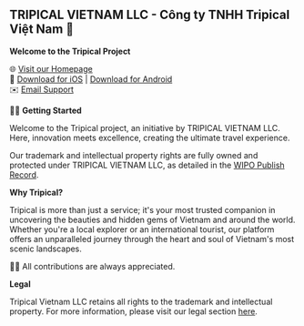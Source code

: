 ## TRIPICAL VIETNAM LLC - Công ty TNHH Tripical Việt Nam 👋

**Welcome to the Tripical Project**

🌐 [Visit our Homepage](<https://tripical.vn>)  
📱 [Download for iOS](<https://apps.apple.com/vn/app/tripical-travel-app/id6448715980>) | [Download for Android](<https://play.google.com/store/apps/details?id=vn.tripical.app>)  
✉️ [Email Support](mailto:<info@tripical.vn>)

🙋‍♀️ **Getting Started**

Welcome to the Tripical project, an initiative by TRIPICAL VIETNAM LLC. Here, innovation meets excellence, creating the ultimate travel experience.

Our trademark and intellectual property rights are fully owned and protected under TRIPICAL VIETNAM LLC, as detailed in the [WIPO Publish Record](http://wipopublish.ipvietnam.gov.vn/wopublish-search/public/detail/trademarks?id=VN4202212665).

**Why Tripical?**

Tripical is more than just a service; it's your most trusted companion in uncovering the beauties and hidden gems of Vietnam and around the world. Whether you're a local explorer or an international tourist, our platform offers an unparalleled journey through the heart and soul of Vietnam's most scenic landscapes.


👩‍💻 All contributions are always appreciated.


**Legal**

Tripical Vietnam LLC retains all rights to the trademark and intellectual property. For more information, please visit our legal section [here](<https://tripical.vn/help/terms/termOfUse>).
